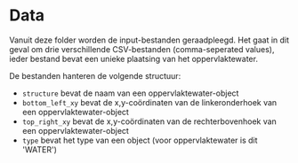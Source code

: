# Data
Vanuit deze folder worden de input-bestanden geraadpleegd. Het gaat in dit geval om drie verschillende CSV-bestanden (comma-seperated values), ieder bestand bevat een unieke plaatsing van het oppervlaktewater.

De bestanden hanteren de volgende structuur:
* `structure` bevat de naam van een oppervlaktewater-object
* `bottom_left_xy` bevat de x,y-coördinaten van de linkeronderhoek van een oppervlaktewater-object
* `top_right_xy`  bevat de x,y-coördinaten van de rechterbovenhoek van een oppervlaktewater-object
* `type` bevat het type van een object (voor oppervlaktewater is dit 'WATER')